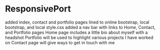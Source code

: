 # ResponsivePort
added index, contact and portfolio pages
lined to online bootstrap, local bootstrap, and local style.css
added a nav bar with links to Home, Contact, and Portfolio pages
Home page includes a little bio about myself with a headshot
Portfolio will be used to highlight various projects I have worked on
Contact page will give ways to get in touch with me